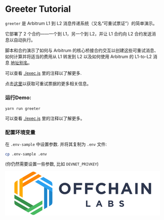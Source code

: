 # Greeter Tutorial


`greeter` 是 Arbitrum  L1 到 L2 消息传递系统（又名“可重试票证”）的简单演示。

它部署了 2 个合约——一个到 L1，另一个到 L2，并让 L1 合约向 L2 合约发送消息以自动执行。

脚本和合约演示了如何与 Arbitrum 的核心桥接合约交互以创建这些可重试消息、如何计算并将适当的费用从 L1 转发到 L2 以及如何使用 Arbitrum 的 L1-to-L2 消息 [地址别名](https://developer.offchainlabs.com/docs/l1_l2_messages#address-aliasing)。

可以查看 [./exec.js](./scripts/exec.js) 里的注释以了解更多.

点击[这里](https://developer.offchainlabs.com/docs/l1_l2_messages)以获取可重试票据的更多相关信息。

### 运行Demo:

```
yarn run greeter
```

可以查看 [./exec.js](./scripts/exec.js) 里的注释以了解更多。

### 配置环境变量

在 `.env-sample` 中设置参数. 并将其复制为 `.env` 文件:

```bash
cp .env-sample .env
```

(你仍然需要设置一些参数, 比如 `DEVNET_PRIVKEY`)


<p align="center"><img src="../../assets/offchain_labs_logo.png" width="600"></p>
